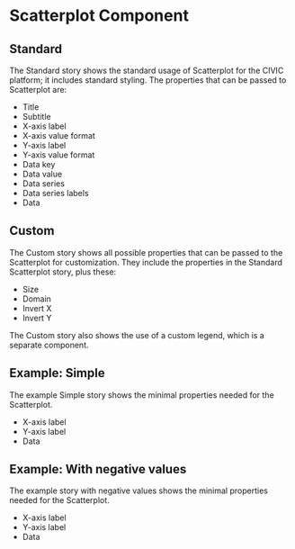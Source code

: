 # Scatterplot Component

## Standard

The Standard story shows the standard usage of Scatterplot for the CIVIC platform; it includes standard styling. The properties that can be passed to Scatterplot are:

- Title
- Subtitle
- X-axis label
- X-axis value format
- Y-axis label
- Y-axis value format
- Data key
- Data value
- Data series
- Data series labels
- Data

## Custom

The Custom story shows all possible properties that can be passed to the Scatterplot for customization. They include the properties in the Standard Scatterplot story, plus these:

- Size
- Domain
- Invert X
- Invert Y

The Custom story also shows the use of a custom legend, which is a separate component.

## Example: Simple

The example Simple story shows the minimal properties needed for the Scatterplot.

- X-axis label
- Y-axis label
- Data

## Example: With negative values

The example story with negative values shows the minimal properties needed for the Scatterplot.

- X-axis label
- Y-axis label
- Data
